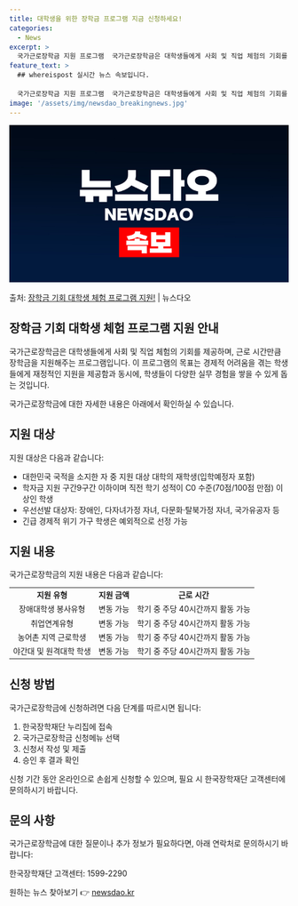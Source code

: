 ```yaml
---
title: 대학생을 위한 장학금 프로그램 지금 신청하세요!
categories:
  - News
excerpt: >
  국가근로장학금 지원 프로그램  국가근로장학금은 대학생들에게 사회 및 직업 체험의 기회를 제공하며, 근로 시간…
feature_text: >
  ## whereispost 실시간 뉴스 속보입니다.

  국가근로장학금 지원 프로그램  국가근로장학금은 대학생들에게 사회 및 직업 체험의 기회를 제공하며, 근로 시간…
image: '/assets/img/newsdao_breakingnews.jpg'
---
```


![뉴스다오 속보](/assets/img/newsdao_breakingnews.jpg)

<p>출처: <a href="https://newsdao.kr/4626" rel="dofollow">장학금 기회 대학생 체험 프로그램 지원!</a> | 뉴스다오</p>

<h2 data-ke-size="size26">장학금 기회 대학생 체험 프로그램 지원 안내</h2>
국가근로장학금은 대학생들에게 사회 및 직업 체험의 기회를 제공하며, 근로 시간만큼 장학금을 지원해주는 프로그램입니다. 이 프로그램의 목표는 경제적 어려움을 겪는 학생들에게 재정적인 지원을 제공함과 동시에, 학생들이 다양한 실무 경험을 쌓을 수 있게 돕는 것입니다. 

<p data-ke-size="size16">국가근로장학금에 대한 자세한 내용은 아래에서 확인하실 수 있습니다. </p>

<h2 data-ke-size="size22">지원 대상</h2>
지원 대상은 다음과 같습니다:
<ul>
<li>대한민국 국적을 소지한 자 중 지원 대상 대학의 재학생(입학예정자 포함)</li>
<li>학자금 지원 구간9구간 이하이며 직전 학기 성적이 C0 수준(70점/100점 만점) 이상인 학생</li>
<li>우선선발 대상자: 장애인, 다자녀가정 자녀, 다문화·탈북가정 자녀, 국가유공자 등</li>
<li>긴급 경제적 위기 가구 학생은 예외적으로 선정 가능</li>
</ul>

<h2 data-ke-size="size22">지원 내용</h2>
국가근로장학금의 지원 내용은 다음과 같습니다:
<table>
  <tr>
    <td style="text-align: center; height: 17px;"><b>지원 유형</b></td>
    <td style="text-align: center; height: 17px;"><b>지원 금액</b></td>
    <td style="text-align: center; height: 17px;"><b>근로 시간</b></td>
  </tr>
  <tr>
    <td style="text-align: center; height: 17px;">장애대학생 봉사유형</td>
    <td style="text-align: center; height: 17px;">변동 가능</td>
    <td style="text-align: center; height: 17px;">학기 중 주당 40시간까지 활동 가능</td>
  </tr>
  <tr>
    <td style="text-align: center; height: 17px;">취업연계유형</td>
    <td style="text-align: center; height: 17px;">변동 가능</td>
    <td style="text-align: center; height: 17px;">학기 중 주당 40시간까지 활동 가능</td>
  </tr>
  <tr>
    <td style="text-align: center; height: 17px;">농어촌 지역 근로학생</td>
    <td style="text-align: center; height: 17px;">변동 가능</td>
    <td style="text-align: center; height: 17px;">학기 중 주당 40시간까지 활동 가능</td>
  </tr>
  <tr>
    <td style="text-align: center; height: 17px;">야간대 및 원격대학 학생</td>
    <td style="text-align: center; height: 17px;">변동 가능</td>
    <td style="text-align: center; height: 17px;">학기 중 주당 40시간까지 활동 가능</td>
  </tr>
</table>

<h2 data-ke-size="size22">신청 방법</h2>
국가근로장학금에 신청하려면 다음 단계를 따르시면 됩니다:
<ol>
<li>한국장학재단 누리집에 접속</li>
<li>국가근로장학금 신청메뉴 선택</li>
<li>신청서 작성 및 제출</li>
<li>승인 후 결과 확인</li>
</ol>
<p data-ke-size="size16">신청 기간 동안 온라인으로 손쉽게 신청할 수 있으며, 필요 시 한국장학재단 고객센터에 문의하시기 바랍니다.</p>

<h2 data-ke-size="size22">문의 사항</h2>
국가근로장학금에 대한 질문이나 추가 정보가 필요하다면, 아래 연락처로 문의하시기 바랍니다:
<p data-ke-size="size16">한국장학재단 고객센터: 1599-2290</p>

<p data-ke-size="size16"></p> 

원하는 뉴스 찾아보기 👉 <a href="https://newsdao.kr" rel="dofollow">newsdao.kr</a>


